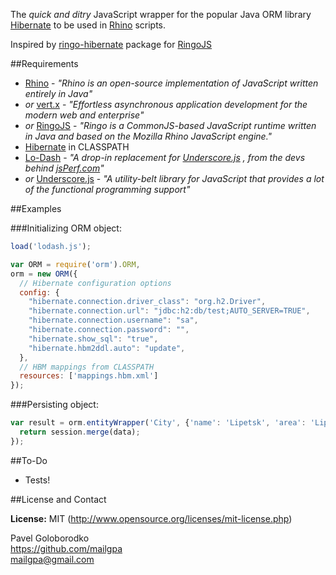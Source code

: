 The *quick and ditry* JavaScript wrapper for the popular Java ORM library [Hibernate] to be used in [Rhino] scripts.

Inspired by [ringo-hibernate](https://github.com/robi42/ringo-hibernate) package for [RingoJS](http://ringojs.org/)

##Requirements

* [Rhino] - *"Rhino is an open-source implementation of JavaScript written entirely in Java"*
* *or* [vert.x] - *"Effortless asynchronous application development for the modern web and enterprise"*
* *or* [RingoJS] - *"Ringo is a CommonJS-based JavaScript runtime written in Java and based on the Mozilla Rhino JavaScript engine."*
* [Hibernate] in CLASSPATH
* [Lo-Dash](http://lodash.com/) - *"A drop-in replacement for [Underscore.js] , from the devs behind [jsPerf.com](http://jsPerf.com/)"*
* *or* [Underscore.js](http://underscorejs.org/) - *"A utility-belt library for JavaScript that provides a lot of the functional programming support"*

##Examples

###Initializing ORM object:

```javascript
load('lodash.js');

var ORM = require('orm').ORM,
orm = new ORM({
  // Hibernate configuration options
  config: {
    "hibernate.connection.driver_class": "org.h2.Driver",
    "hibernate.connection.url": "jdbc:h2:db/test;AUTO_SERVER=TRUE",
    "hibernate.connection.username": "sa",
    "hibernate.connection.password": "",
    "hibernate.show_sql": "true",
    "hibernate.hbm2ddl.auto": "update",
  },
  // HBM mappings from CLASSPATH
  resources: ['mappings.hbm.xml']
});
```
###Persisting object:

```javascript
var result = orm.entityWrapper('City', {'name': 'Lipetsk', 'area': 'Lipetskaya obl.'}, function (session, data) {
  return session.merge(data);
});
```

##To-Do

* Tests!

##License and Contact

**License:** MIT (http://www.opensource.org/licenses/mit-license.php)

Pavel Goloborodko<br>
https://github.com/mailgpa<br>
mailgpa@gmail.com

  [Rhino]: https://developer.mozilla.org/en-US/docs/Rhino
  [Hibernate]: http://hibernate.org/
  [Underscore.js]: http://underscorejs.org/
  [vert.x]: http://vertx.io/
  [RingoJS]: http://ringojs.org/